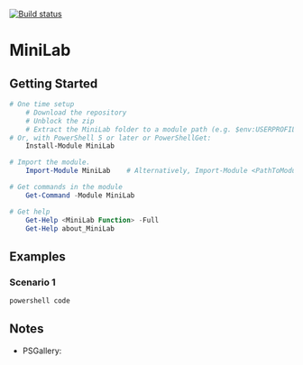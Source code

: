 [![Build status](https://ci.appveyor.com/api/projects/status/github/pldmgg/=master&svg=true)](https://ci.appveyor.com/project/pldmgg/sudo/branch/master)


# MiniLab
<Synopsis>

## Getting Started

```powershell
# One time setup
    # Download the repository
    # Unblock the zip
    # Extract the MiniLab folder to a module path (e.g. $env:USERPROFILE\Documents\WindowsPowerShell\Modules\)
# Or, with PowerShell 5 or later or PowerShellGet:
    Install-Module MiniLab

# Import the module.
    Import-Module MiniLab    # Alternatively, Import-Module <PathToModuleFolder>

# Get commands in the module
    Get-Command -Module MiniLab

# Get help
    Get-Help <MiniLab Function> -Full
    Get-Help about_MiniLab
```

## Examples

### Scenario 1

```powershell
powershell code
```

## Notes

* PSGallery: 
